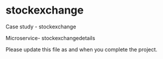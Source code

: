# stockexchange
Case study - stockexchange

Microservice- stockexchangedetails

Please update this file as and when you complete the project.
